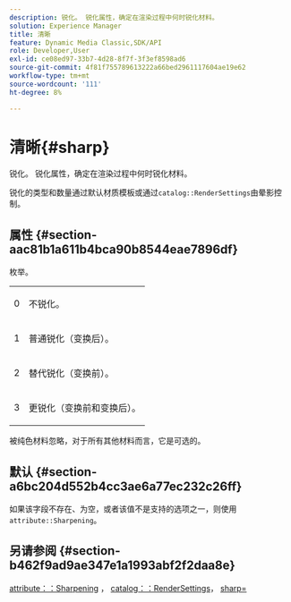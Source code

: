 ```yaml
---
description: 锐化。 锐化属性，确定在渲染过程中何时锐化材料。
solution: Experience Manager
title: 清晰
feature: Dynamic Media Classic,SDK/API
role: Developer,User
exl-id: ce08ed97-33b7-4d28-8f7f-3f3ef8598ad6
source-git-commit: 4f81f755789613222a66bed2961117604ae19e62
workflow-type: tm+mt
source-wordcount: '111'
ht-degree: 8%

---
```


# 清晰{#sharp}

锐化。 锐化属性，确定在渲染过程中何时锐化材料。

锐化的类型和数量通过默认材质模板或通过`catalog::RenderSettings`由晕影控制。

## 属性 {#section-aac81b1a611b4bca90b8544eae7896df}

枚举。

<table id="simpletable_D52B41A39E4E4E54A06821B9D689DB30"> 
 <tr class="strow"> 
  <td class="stentry"> <p>0 </p></td> 
  <td class="stentry"> <p>不锐化。 </p></td> 
 </tr> 
 <tr class="strow"> 
  <td class="stentry"> <p>1 </p></td> 
  <td class="stentry"> <p>普通锐化（变换后）。 </p></td> 
 </tr> 
 <tr class="strow"> 
  <td class="stentry"> <p>2 </p></td> 
  <td class="stentry"> <p>替代锐化（变换前）。 </p></td> 
 </tr> 
 <tr class="strow"> 
  <td class="stentry"> <p>3 </p></td> 
  <td class="stentry"> <p>更锐化（变换前和变换后）。 </p></td> 
 </tr> 
</table>

被纯色材料忽略，对于所有其他材料而言，它是可选的。

## 默认 {#section-a6bc204d552b4cc3ae6a77ec232c26ff}

如果该字段不存在、为空，或者该值不是支持的选项之一，则使用`attribute::Sharpening`。

## 另请参阅 {#section-b462f9ad9ae347e1a1993abf2f2daa8e}

[attribute：：Sharpening](../../../../../ir-api/material-cat/image-rendering-api-ref/c-ir-material-catalog/c-ir-attributes-reference/r-ir-cat-sharp.md#reference-c706450cf95347f98f86c696f9167297) ， [catalog：：RenderSettings](../../../../../ir-api/material-cat/image-rendering-api-ref/c-ir-material-catalog/c-ir-attributes-reference/r-ir-rendersettings.md#reference-f3ae5e18095d40b2a8edef957dd82fbd)， [sharp=](../../../../../ir-api/http-protocol/image-rendering-api-ref/c-ir-http-protocol-ref/c-ir-http-protocol-command-reference/r-ir-http-sharp.md#reference-acdd87f6b5de4e3a85e5d3c03022a35a)
